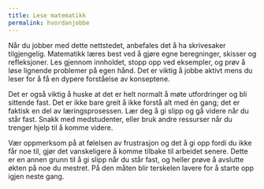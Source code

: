 ```yaml
---
title: Lese matematikk
permalink: hvordanjobbe
---
```

Når du jobber med dette nettstedet, anbefales det å ha skrivesaker tilgjengelig. Matematikk læres best ved å gjøre egne beregninger, skisser og refleksjoner. Les gjennom innholdet, stopp opp ved eksempler, og prøv å løse lignende problemer på egen hånd. Det er viktig å jobbe aktivt mens du leser for å få en dypere forståelse av konseptene.

Det er også viktig å huske at det er helt normalt å møte utfordringer og bli sittende fast. Det er ikke bare greit å ikke forstå alt med én gang; det er faktisk en del av læringsprosessen. Lær deg å gi slipp og gå videre når du står fast. Snakk med medstudenter, eller bruk andre ressurser når du trenger hjelp til å komme videre. 

Vær oppmerksom på at følelsen av frustrasjon og det å gi opp fordi du ikke får noe til, gjør det vanskeligere å komme tilbake til arbeidet senere. Dette er en annen grunn til å gi slipp når du står fast, og heller prøve å avslutte økten på noe du mestret. På den måten blir terskelen lavere for å starte opp igjen neste gang. 